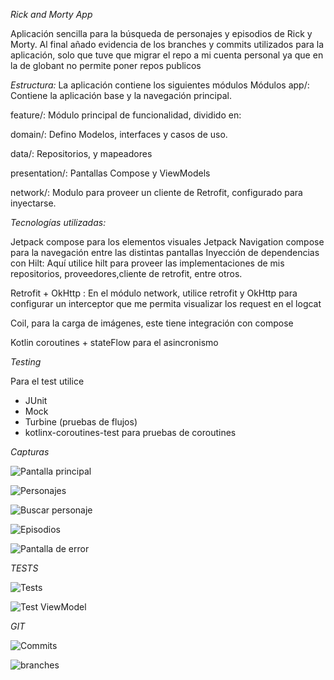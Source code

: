 *Rick and Morty App*

Aplicación sencilla para la búsqueda de personajes y episodios de Rick y Morty.
Al final añado evidencia de los branches y commits utilizados para la aplicación, solo que tuve que
migrar el repo a mi cuenta personal ya que en la de globant no permite poner repos publicos

*Estructura:*
La aplicación contiene los siguientes módulos
Módulos
app/: Contiene la aplicación base y la navegación principal.

feature/: Módulo principal de funcionalidad, dividido en:

domain/: Defino Modelos, interfaces y casos de uso.

data/: Repositorios, y mapeadores

presentation/: Pantallas Compose y ViewModels

network/: Modulo para proveer un cliente de Retrofit, configurado para inyectarse.

*Tecnologías utilizadas:*

Jetpack compose para los elementos visuales
Jetpack Navigation compose para la navegación entre las distintas pantallas
Inyección de dependencias con Hilt:
Aquí utilice hilt para proveer las implementaciones de mis repositorios,
proveedores,cliente de retrofit, entre otros.

Retrofit + OkHttp : En el módulo network, utilice retrofit y OkHttp para configurar un interceptor
que me
permita visualizar los request en el logcat

Coil, para la carga de imágenes, este tiene integración con compose

Kotlin coroutines + stateFlow para el asincronismo

*Testing*

Para el test utilice

* JUnit
* Mock
* Turbine (pruebas de flujos)
* kotlinx-coroutines-test para pruebas de coroutines

*Capturas*

![Pantalla principal](screenshots/home.jpg)

![Personajes](screenshots/personajes.jpg)

![Buscar personaje](screenshots/buscar_personaje.jpg)

![Episodios](screenshots/buscar_episodio.jpg)

![Pantalla de error](screenshots/error.jpg)

*TESTS*

![Tests](screenshots/test1.webp)

![Test ViewModel](screenshots/test2.webp)

*GIT*

![Commits](screenshots/commits.png)

![branches](screenshots/branches.png)













